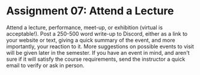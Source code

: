 # Assignment 07: Attend a Lecture

Attend a lecture, performance, meet-up, or exhibition (virtual is acceptable!). Post a 250-500 word write-up to Discord, either as a link to your website or text, giving a quick summary of the event, and more importantly, your reaction to it. 
More suggestions on possible events to visit will be given later in the semester. 
If you have an event in mind, and aren't sure if it will satisfy the course requirements, send the instructor a quick email to verify or ask in person.

